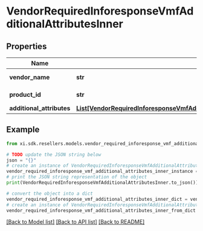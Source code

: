 # VendorRequiredInforesponseVmfAdditionalAttributesInner


## Properties

Name | Type | Description | Notes
------------ | ------------- | ------------- | -------------
**vendor_name** | **str** | The name of vendor. | [optional] 
**product_id** | **str** | The ID of product. | [optional] 
**additional_attributes** | [**List[VendorRequiredInforesponseVmfAdditionalAttributesInnerAdditionalAttributesInner]**](VendorRequiredInforesponseVmfAdditionalAttributesInnerAdditionalAttributesInner.md) |  | [optional] 

## Example

```python
from xi.sdk.resellers.models.vendor_required_inforesponse_vmf_additional_attributes_inner import VendorRequiredInforesponseVmfAdditionalAttributesInner

# TODO update the JSON string below
json = "{}"
# create an instance of VendorRequiredInforesponseVmfAdditionalAttributesInner from a JSON string
vendor_required_inforesponse_vmf_additional_attributes_inner_instance = VendorRequiredInforesponseVmfAdditionalAttributesInner.from_json(json)
# print the JSON string representation of the object
print(VendorRequiredInforesponseVmfAdditionalAttributesInner.to_json())

# convert the object into a dict
vendor_required_inforesponse_vmf_additional_attributes_inner_dict = vendor_required_inforesponse_vmf_additional_attributes_inner_instance.to_dict()
# create an instance of VendorRequiredInforesponseVmfAdditionalAttributesInner from a dict
vendor_required_inforesponse_vmf_additional_attributes_inner_from_dict = VendorRequiredInforesponseVmfAdditionalAttributesInner.from_dict(vendor_required_inforesponse_vmf_additional_attributes_inner_dict)
```
[[Back to Model list]](../README.md#documentation-for-models) [[Back to API list]](../README.md#documentation-for-api-endpoints) [[Back to README]](../README.md)


